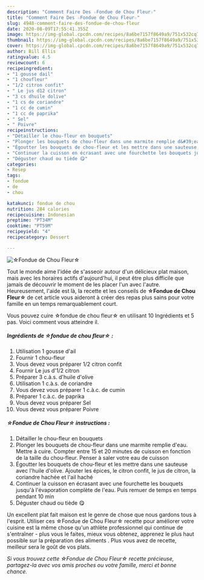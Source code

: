 ```yaml
---
description: "Comment Faire Des ☆Fondue de Chou Fleur☆"
title: "Comment Faire Des ☆Fondue de Chou Fleur☆"
slug: 4948-comment-faire-des-fondue-de-chou-fleur
date: 2020-08-09T17:55:41.355Z
image: https://img-global.cpcdn.com/recipes/8a6be7157f8649a9/751x532cq70/☆fondue-de-chou-fleur☆-photo-principale-de-la-recette.jpg
thumbnail: https://img-global.cpcdn.com/recipes/8a6be7157f8649a9/751x532cq70/☆fondue-de-chou-fleur☆-photo-principale-de-la-recette.jpg
cover: https://img-global.cpcdn.com/recipes/8a6be7157f8649a9/751x532cq70/☆fondue-de-chou-fleur☆-photo-principale-de-la-recette.jpg
author: Bill Ellis
ratingvalue: 4.5
reviewcount: 6
recipeingredient:
- "1 gousse dail"
- "1 choufleur"
- "1/2 citron confit"
- " Le jus d12 citron"
- "3 cs dhuile dolive"
- "1 cs de coriandre"
- "1 cc de cumin"
- "1 cc de paprika"
- " Sel"
- " Poivre"
recipeinstructions:
- "Détailler le chou-fleur en bouquets"
- "Plonger les bouquets de chou-fleur dans une marmite remplie d&#39;eau. Mettre à cuire. Compter entre 15 et 20 minutes de cuisson en fonction de la taille du chou-fleur. Penser à saler votre eau de cuisson"
- "Égoutter les bouquets de chou-fleur et les mettre dans une sauteuse avec l&#39;huile d&#39;olive. Ajouter les épices, le citron confit, le jus de citron, la coriandre hachée et l&#39;ail haché"
- "Continuer la cuisson en écrasant avec une fourchette les bouquets jusqu&#39;à l&#39;évaporation complète de l&#39;eau. Puis remuer de temps en temps pendant 10 min"
- "Déguster chaud ou tiède 😋"
categories:
- Resep
tags:
- fondue
- de
- chou

katakunci: fondue de chou 
nutrition: 284 calories
recipecuisine: Indonesian
preptime: "PT34M"
cooktime: "PT59M"
recipeyield: "4"
recipecategory: Dessert

---
```



![☆Fondue de Chou Fleur☆](https://img-global.cpcdn.com/recipes/8a6be7157f8649a9/751x532cq70/☆fondue-de-chou-fleur☆-photo-principale-de-la-recette.jpg)

Tout le monde aime l'idée de s'asseoir autour d'un délicieux plat maison, mais avec les horaires actifs d'aujourd'hui, il peut être plus difficile que jamais de découvrir le moment de les placer l'un avec l'autre. Heureusement, l'aide est là, la recette et les conseils de <strong> ☆Fondue de Chou Fleur☆ </strong> de cet article vous aideront à créer des repas plus sains pour votre famille en un temps remarquablement court.

<!--inarticleads1-->

Vous pouvez cuire ☆fondue de chou fleur☆ en utilisant 10 Ingrédients et 5 pas. Voici comment vous atteindre il.

##### Ingrédients de ☆fondue de chou fleur☆ :

1. Utilisation 1 gousse d&#39;ail⁠
1. Fournir 1 chou-fleur⁠
1. Vous devez vous préparer 1/2 citron confit⁠
1. Fournir  Le jus d&#39;1/2 citron⁠
1. Préparer 3 c.à.s. d&#39;huile d&#39;olive⁠
1. Utilisation 1 c.à.s. de coriandre⁠
1. Vous devez vous préparer 1 c.à.c. de cumin⁠
1. Préparer 1 c.à.c. de paprika⁠
1. Vous devez vous préparer  Sel⁠
1. Vous devez vous préparer  Poivre⁠




<!--inarticleads2-->

##### ☆Fondue de Chou Fleur☆ instructions :

1. Détailler le chou-fleur en bouquets
1. Plonger les bouquets de chou-fleur dans une marmite remplie d&#39;eau. Mettre à cuire. Compter entre 15 et 20 minutes de cuisson en fonction de la taille du chou-fleur. Penser à saler votre eau de cuisson
1. Égoutter les bouquets de chou-fleur et les mettre dans une sauteuse avec l&#39;huile d&#39;olive. Ajouter les épices, le citron confit, le jus de citron, la coriandre hachée et l&#39;ail haché
1. Continuer la cuisson en écrasant avec une fourchette les bouquets jusqu&#39;à l&#39;évaporation complète de l&#39;eau. Puis remuer de temps en temps pendant 10 min
1. Déguster chaud ou tiède 😋




<!--inarticleads1-->

<p>
Un excellent plat fait maison est le genre de chose que nous gardons tous à l'esprit. Utiliser ces ☆Fondue de Chou Fleur☆ recette pour améliorer votre cuisine est la même chose qu'un athlète professionnel qui continue de s'entraîner - plus vous le faites, mieux vous obtenez, apprenez le plus haut possible sur la préparation des aliments . Plus vous avez de recette, meilleur sera le goût de vos plats.
</p>

<p>
<i>Si vous trouvez cette ☆Fondue de Chou Fleur☆ recette précieuse, partagez-la avec vos amis proches ou votre famille, merci et bonne chance.</i>
</p>
